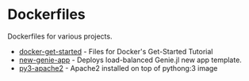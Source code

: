 # Dockerfiles

Dockerfiles for various projects.

* [docker-get-started](/docker-get-started) - Files for Docker's Get-Started Tutorial
* [new-genie-app](/new-genie-app) - Deploys load-balanced Genie.jl new app template.
* [py3-apache2](/py3-apache2) - Apache2 installed on top of pythong:3 image
